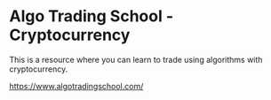 # Algo Trading School - Cryptocurrency
This is a resource where you can learn to trade using algorithms with cryptocurrency.

https://www.algotradingschool.com/
